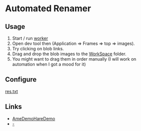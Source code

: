 # Automated Renamer

## Usage
1. Start / run [worker](rename_worker.py)
2. Open dev tool then (Application => Frames => top => images).
3. Try clicking on blob links.
4. Drag and drop the blob images to the [WorkSpace](WorkSpace) folder.
5. You might want to drag them in order manually (I will work on automation when I got a mood for it)

## Configure
[res.txt](res.txt)

## Links
* [AmeDemoHareDemo](https://comic-walker.com/contents/detail/KDCW_AM05201400010000_68/)
* [-](https://comic-walker.com/contents/detail/KDCW_AM01201792010000_68/)
